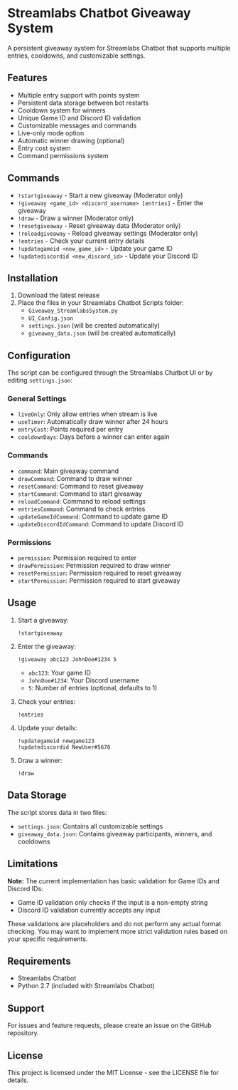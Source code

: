 # Streamlabs Chatbot Giveaway System

A persistent giveaway system for Streamlabs Chatbot that supports multiple entries, cooldowns, and customizable settings.

## Features

- Multiple entry support with points system
- Persistent data storage between bot restarts
- Cooldown system for winners
- Unique Game ID and Discord ID validation
- Customizable messages and commands
- Live-only mode option
- Automatic winner drawing (optional)
- Entry cost system
- Command permissions system

## Commands

- `!startgiveaway` - Start a new giveaway (Moderator only)
- `!giveaway <game_id> <discord_username> [entries]` - Enter the giveaway
- `!draw` - Draw a winner (Moderator only)
- `!resetgiveaway` - Reset giveaway data (Moderator only)
- `!reloadgiveaway` - Reload giveaway settings (Moderator only)
- `!entries` - Check your current entry details
- `!updategameid <new_game_id>` - Update your game ID
- `!updatediscordid <new_discord_id>` - Update your Discord ID

## Installation

1. Download the latest release
2. Place the files in your Streamlabs Chatbot Scripts folder:
   - `Giveaway_StreamlabsSystem.py`
   - `UI_Config.json`
   - `settings.json` (will be created automatically)
   - `giveaway_data.json` (will be created automatically)

## Configuration

The script can be configured through the Streamlabs Chatbot UI or by editing `settings.json`:

### General Settings
- `liveOnly`: Only allow entries when stream is live
- `useTimer`: Automatically draw winner after 24 hours
- `entryCost`: Points required per entry
- `cooldownDays`: Days before a winner can enter again

### Commands
- `command`: Main giveaway command
- `drawCommand`: Command to draw winner
- `resetCommand`: Command to reset giveaway
- `startCommand`: Command to start giveaway
- `reloadCommand`: Command to reload settings
- `entriesCommand`: Command to check entries
- `updateGameIdCommand`: Command to update game ID
- `updateDiscordIdCommand`: Command to update Discord ID

### Permissions
- `permission`: Permission required to enter
- `drawPermission`: Permission required to draw winner
- `resetPermission`: Permission required to reset giveaway
- `startPermission`: Permission required to start giveaway

## Usage

1. Start a giveaway:
   ```
   !startgiveaway
   ```

2. Enter the giveaway:
   ```
   !giveaway abc123 JohnDoe#1234 5
   ```
   - `abc123`: Your game ID
   - `JohnDoe#1234`: Your Discord username
   - `5`: Number of entries (optional, defaults to 1)

3. Check your entries:
   ```
   !entries
   ```

4. Update your details:
   ```
   !updategameid newgame123
   !updatediscordid NewUser#5678
   ```

5. Draw a winner:
   ```
   !draw
   ```

## Data Storage

The script stores data in two files:
- `settings.json`: Contains all customizable settings
- `giveaway_data.json`: Contains giveaway participants, winners, and cooldowns

## Limitations

 **Note:** The current implementation has basic validation for Game IDs and Discord IDs:
 - Game ID validation only checks if the input is a non-empty string
 - Discord ID validation currently accepts any input
 
 These validations are placeholders and do not perform any actual format checking. You may want to implement more strict validation rules based on your specific requirements.

## Requirements

- Streamlabs Chatbot
- Python 2.7 (included with Streamlabs Chatbot)

## Support

For issues and feature requests, please create an issue on the GitHub repository.

## License

This project is licensed under the MIT License - see the LICENSE file for details. 